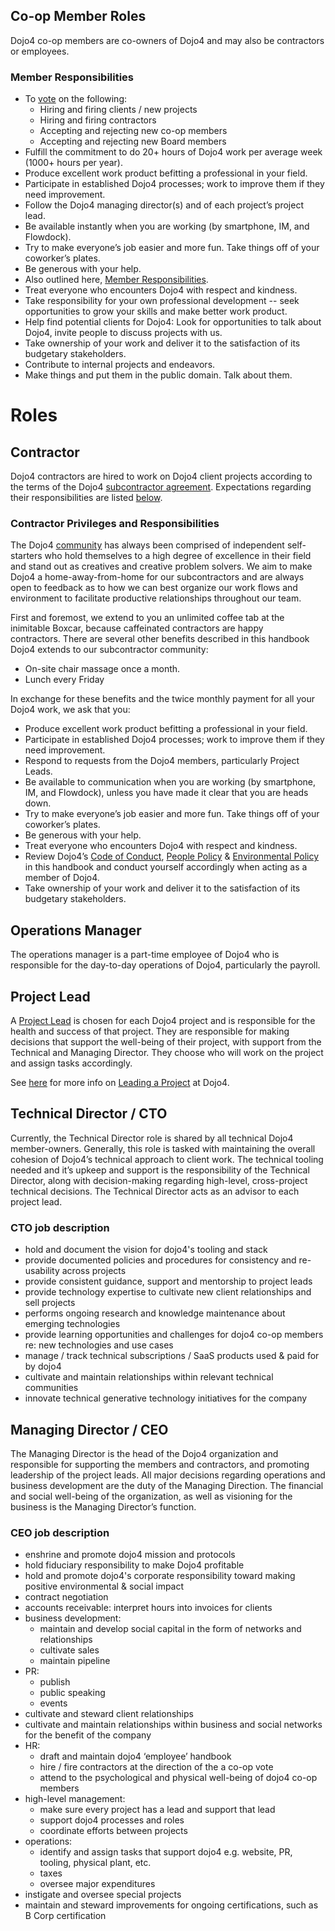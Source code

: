 ## Co-op Member Roles

Dojo4 co-op members are co-owners of Dojo4 and may also be contractors
or employees.

### Member Responsibilities

  - To [vote](./voting-protocols.md) on the
    following:
      - Hiring and firing clients / new projects
      - Hiring and firing contractors
      - Accepting and rejecting new co-op members
      - Accepting and rejecting new Board members
  - Fulfill the commitment to do 20+ hours of Dojo4 work per average
    week (1000+ hours per year).
  - Produce excellent work product befitting a professional in your
    field.
  - Participate in established Dojo4 processes; work to improve them if
    they need improvement.
  - Follow the Dojo4 managing director(s) and of each project’s project
    lead.
  - Be available instantly when you are working (by smartphone, IM, and
    Flowdock).
  - Try to make everyone’s job easier and more fun. Take things off of
    your coworker’s plates. 
  - Be generous with your help.
  - Also outlined here, [Member
    Responsibilities](./eligibility.md).
  - Treat everyone who encounters Dojo4 with respect and kindness.
  - Take responsibility for your own professional development -- seek
    opportunities to grow your skills and make better work product. 
  - Help find potential clients for Dojo4: Look for opportunities to
    talk about Dojo4, invite people to discuss projects with us.
  - Take ownership of your work and deliver it to the satisfaction of
    its budgetary stakeholders.
  - Contribute to internal projects and endeavors.
  - Make things and put them in the public domain. Talk about them.

# Roles 

## Contractor

Dojo4 contractors are hired to work on Dojo4 client projects according
to the terms of the Dojo4 [subcontractor
agreement](./subcontractor-agreement.md). Expectations
regarding their responsibilities are listed
[below](https://docs.google.com/document/d/1YTMvBKnfR7WzJ-ZIiiwaJkyiqNpTYh8GBVP7DLTE1FE/edit#heading=h.ndsnvimy1s4p). 

### Contractor Privileges and Responsibilities

The Dojo4 [community](./community.md) has
always been comprised of independent self-starters who hold themselves
to a high degree of excellence in their field and stand out as creatives
and creative problem solvers. We aim to make Dojo4 a home-away-from-home
for our subcontractors and are always open to feedback as to how we can
best organize our work flows and environment to facilitate productive
relationships throughout our team.

First and foremost, we extend to you an unlimited coffee tab at the
inimitable Boxcar, because caffeinated contractors are happy
contractors. There are several other benefits described in this handbook
Dojo4 extends to our subcontractor community:

  - On-site chair massage once a month. 
  - Lunch every Friday    

In exchange for these benefits and the twice monthly payment for all
your Dojo4 work, we ask that you:

  - Produce excellent work product befitting a professional in your
    field.
  - Participate in established Dojo4 processes; work to improve them if
    they need improvement.
  - Respond to requests from the Dojo4 members, particularly Project
    Leads.
  - Be available to communication when you are working (by smartphone,
    IM, and Flowdock), unless you have made it clear that you are heads
    down.
  - Try to make everyone’s job easier and more fun. Take things off of
    your coworker’s plates. 
  - Be generous with your help.
  - Treat everyone who encounters Dojo4 with respect and kindness.
  - Review Dojo4’s [Code of
    Conduct](./code-of-conduct.md), [People
    Policy](./people-policy.md) & [Environmental
    Policy](./environmental-policy.md) in this handbook
    and conduct yourself accordingly when acting as a member of Dojo4.
  - Take ownership of your work and deliver it to the satisfaction of
    its budgetary stakeholders. 

  

## Operations Manager

The operations manager is a part-time employee of Dojo4 who is
responsible for the day-to-day operations of Dojo4, particularly the
payroll. 

## Project Lead

A [Project Lead](./leading-a-project.md) is chosen
for each Dojo4 project and is responsible for the health and success of
that project. They are responsible for making decisions that support the
well-being of their project, with support from the Technical and
Managing Director. They choose who will work on the project and assign
tasks accordingly. 

See [here](./leading-a-project.md) for more info on
[Leading a Project](./leading-a-project.md) at
Dojo4.

## Technical Director / CTO

Currently, the Technical Director role is shared by all technical Dojo4
member-owners. Generally, this role is tasked with maintaining the
overall cohesion of Dojo4’s technical approach to client work. The
technical tooling needed and it’s upkeep and support is the
responsibility of the Technical Director, along with decision-making
regarding high-level, cross-project technical decisions. The Technical
Director acts as an advisor to each project lead.  

### CTO job description

  - hold and document the vision for dojo4's tooling and stack
  - provide documented policies and procedures for consistency and
    re-usability across projects
  - provide consistent guidance, support and mentorship to project leads
  - provide technology expertise to cultivate new client relationships
    and sell projects
  - performs ongoing research and knowledge maintenance about emerging
    technologies
  - provide learning opportunities and challenges for dojo4 co-op
    members re: new technologies and use cases
  - manage / track technical subscriptions / SaaS products used & paid
    for by dojo4
  - cultivate and maintain relationships within relevant technical
    communities
  - innovate technical generative technology initiatives for the company

  

## Managing Director / CEO

The Managing Director is the head of the Dojo4 organization and
responsible for supporting the members and contractors, and promoting
leadership of the project leads. All major decisions regarding
operations and business development are the duty of the Managing
Direction. The financial and social well-being of the organization, as
well as visioning for the business is the Managing Director’s function.

### CEO job description

  - enshrine and promote dojo4 mission and protocols
  - hold fiduciary responsibility to make Dojo4 profitable
  - hold and promote dojo4's corporate responsibility toward making
    positive environmental & social impact
  - contract negotiation
  - accounts receivable: interpret hours into invoices for clients
  - business development:
      - maintain and develop social capital in the form of networks and
        relationships
      - cultivate sales
      - maintain pipeline
  - PR:
      - publish
      - public speaking
      - events
  - cultivate and steward client relationships
  - cultivate and maintain relationships within business and social
    networks for the benefit of the company
  - HR:
      - draft and maintain dojo4 ‘employee’ handbook
      - hire / fire contractors at the direction of the a co-op vote
      - attend to the psychological and physical well-being of dojo4
        co-op members
  - high-level management:
      - make sure every project has a lead and support that lead
      - support dojo4 processes and roles
      - coordinate efforts between projects
  - operations:
      - identify and assign tasks that support dojo4 e.g. website, PR,
        tooling, physical plant, etc.
      - taxes
      - oversee major expenditures
  - instigate and oversee special projects
  - maintain and steward improvements for ongoing certifications, such
    as B Corp certification
